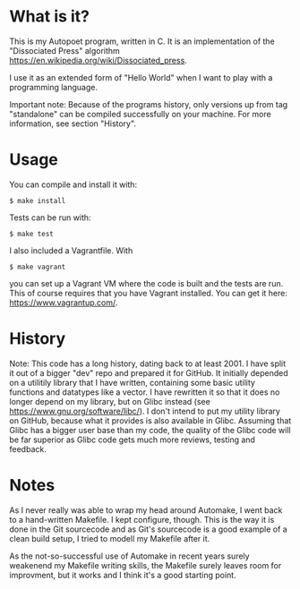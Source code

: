 What is it?
==========

This is my Autopoet program, written in C. It is an implementation of the
"Dissociated Press" algorithm https://en.wikipedia.org/wiki/Dissociated_press.

I use it as an extended form of "Hello World" when I want to play with a
programming language.

Important note: Because of the programs history, only versions up from tag
"standalone" can be compiled successfully on your machine. For more information,
see section "History".

Usage
=====

You can compile and install it with:

```
$ make install
```

Tests can be run with:

```
$ make test
```

I also included a Vagrantfile. With

```
$ make vagrant
```

you can set up a Vagrant VM where the code is built and the tests are run. This
of course requires that you have Vagrant installed. You can get it here:
https://www.vagrantup.com/.

History
=======

Note: This code has a long history, dating back to at least 2001. I have split
it out of a bigger "dev" repo and prepared it for GitHub. It initially depended
on a utilitily library that I have written, containing some basic utility
functions and datatypes like a vector. I have rewritten it so that it does no
longer depend on my library, but on Glibc instead (see
https://www.gnu.org/software/libc/). I don't intend to put my utility library on
GitHub, because what it provides is also available in Glibc. Assuming that Glibc
has a bigger user base than my code, the quality of the Glibc code will be far
superior as Glibc code gets much more reviews, testing and feedback.

Notes
=====

As I never really was able to wrap my head around Automake, I went back to a
hand-written Makefile. I kept configure, though. This is the way it is done in
the Git sourcecode and as Git's sourcecode is a good example of a clean build
setup, I tried to modell my Makefile after it.

As the not-so-successful use of Automake in recent years surely weakenend my
Makefile writing skills, the Makefile surely leaves room for improvment, but it
works and I think it's a good starting point.
